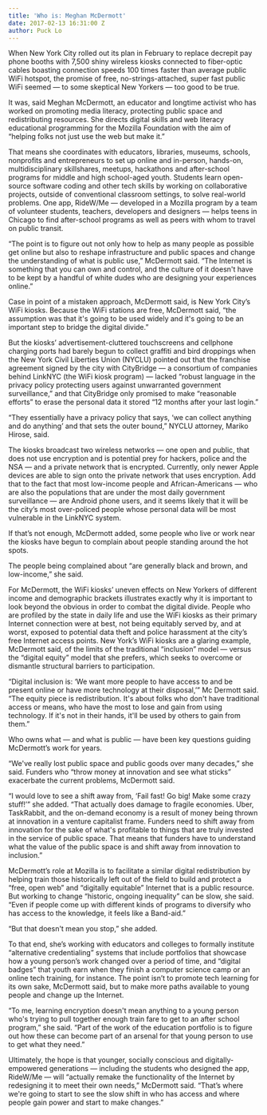 ```yaml
---
title: 'Who is: Meghan McDermott'
date: 2017-02-13 16:31:00 Z
author: Puck Lo
---
```


When New York City rolled out its plan in February to replace decrepit pay phone booths with 7,500 shiny wireless kiosks connected to fiber-optic cables boasting connection speeds 100 times faster than average public WiFi hotspot, the promise of free, no-strings-attached, super fast public WiFi seemed — to some skeptical New Yorkers — too good to be true.

<!--break-->

It was, said Meghan McDermott, an educator and longtime activist who has worked on promoting media literacy, protecting public space and redistributing resources. She directs digital skills and web literacy educational programming for the Mozilla Foundation with the aim of “helping folks not just use the web but make it.” 

That means she coordinates with educators, libraries, museums, schools, nonprofits and entrepreneurs to set up online and in-person, hands-on, multidisciplinary skillshares, meetups, hackathons and after-school programs for middle and high school-aged youth. Students learn open-source software coding and other tech skills by working on collaborative projects, outside of conventional classroom settings, to solve real-world problems. One app, RideW/Me — developed in a Mozilla program by a team of volunteer students, teachers, developers and designers — helps teens in Chicago to find after-school programs as well as peers with whom to travel on public transit. 

“The point is to figure out not only how to help as many people as possible get online but also to reshape infrastructure and public spaces and change the understanding of what is public use,” McDermott said. “The Internet is something that you can own and control, and the culture of it doesn't have to be kept by a handful of white dudes who are designing your experiences online.”

Case in point of a mistaken approach, McDermott said, is New York City’s WiFi kiosks. Because the WiFi stations are free, McDermott said, “the assumption was that it's going to be used widely and it's going to be an important step to bridge the digital divide.” 

But the kiosks’ advertisement-cluttered touchscreens and cellphone charging ports had barely begun to collect graffiti and bird droppings when the New York Civil Liberties Union (NYCLU) pointed out that the franchise agreement signed by the city with CityBridge — a consortium of companies behind LinkNYC (the WiFi kiosk program) — lacked “robust language in the privacy policy protecting users against unwarranted government surveillance,” and that CityBridge only promised to make “reasonable efforts” to erase the personal data it stored “12 months after your last login.” 

“They essentially have a privacy policy that says, ‘we can collect anything and do anything’ and that sets the outer bound,” NYCLU attorney, Mariko Hirose, said. 

The kiosks broadcast two wireless networks — one open and public, that does not use encryption and is potential prey for hackers, police and the NSA — and a private network that is encrypted. Currently, only newer Apple devices are able to sign onto the private network that uses encryption. Add that to the fact that most low-income people and African-Americans — who are also the populations that are under the most daily government surveillance — are Android phone users, and it seems likely that it will be the city’s most over-policed people whose personal data will be most vulnerable in the LinkNYC system.

If that’s not enough, McDermott added, some people who live or work near the kiosks have begun to complain about people standing around the hot spots.

The people being complained about “are generally black and brown, and low-income,” she said. 

For McDermott, the WiFi kiosks’ uneven effects on New Yorkers of different income and demographic brackets illustrates exactly why it is important to look beyond the obvious in order to combat the digital divide. People who are profiled by the state in daily life and use the WiFi kiosks as their primary Internet connection were at best, not being equitably served by, and at worst, exposed to potential data theft and police harassment at the city’s free Internet access points. New York’s WiFi kiosks are a glaring example, McDermott said, of the limits of the traditional “inclusion” model — versus the “digital equity” model that she prefers, which seeks to overcome or dismantle structural barriers to participation.

“Digital inclusion is: ‘We want more people to have access to and be present online or have more technology at their disposal,’” Mc Dermott said. “The equity piece is redistribution. It's about folks who don't have traditional access or means, who have the most to lose and gain from using technology. If it's not in their hands, it'll be used by others to gain from them.” 

Who owns what — and what is public — have been key questions guiding McDermott’s work for years. 

“We've really lost public space and public goods over many decades,” she said. Funders who “throw money at innovation and see what sticks” exacerbate the current problems, McDermott said. 

“I would love to see a shift away from, ‘Fail fast! Go big! Make some crazy stuff!’” she added. “That actually does damage to fragile economies. Uber, TaskRabbit, and the on-demand economy is a result of money being thrown at innovation in a venture capitalist frame. Funders need to shift away from innovation for the sake of what's profitable to things that are truly invested in the service of public space. That means that funders have to understand what the value of the public space is and shift away from innovation to inclusion.”

McDermott’s role at Mozilla is to facilitate a similar digital redistribution by helping train those historically left out of the field to build and protect a “free, open web” and “digitally equitable” Internet that is a public resource. But working to change “historic, ongoing inequality” can be slow, she said. “Even if people come up with different kinds of programs to diversify who has access to the knowledge, it feels like a Band-aid.”

“But that doesn't mean you stop,” she added.

To that end, she’s working with educators and colleges to formally institute “alternative credentialing” systems that include portfolios that showcase how a young person’s work changed over a period of time, and “digital badges” that youth earn when they finish a computer science camp or an online tech training, for instance. The point isn’t to promote tech learning for its own sake, McDermott said, but to make more paths available to young people and change up the Internet. 

“To me, learning encryption doesn't mean anything to a young person who's trying to pull together enough train fare to get to an after school program,” she said. “Part of the work of the education portfolio is to figure out how these can become part of an arsenal for that young person to use to get what they need.” 

Ultimately, the hope is that younger, socially conscious and digitally-empowered generations — including the students who designed the app, RideW/Me — will “actually remake the functionality of the Internet by redesigning it to meet their own needs,” McDermott said. “That’s where we're going to start to see the slow shift in who has access and where people gain power and start to make changes.” 

